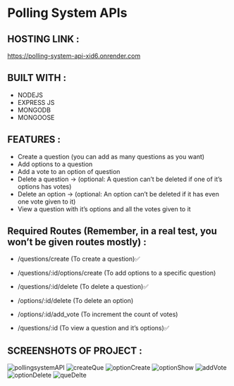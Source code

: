 # Polling System APIs

## HOSTING LINK : 
https://polling-system-api-xid6.onrender.com 

## BUILT WITH :
* NODEJS
* EXPRESS JS
* MONGODB
* MONGOOSE

## FEATURES :
* Create a question (you can add as many questions as you want)
* Add options to a question
* Add a vote to an option of question
* Delete a question → (optional: A question can’t be deleted if one of it’s options has votes)
* Delete an option → (optional: An option can’t be deleted if it has even one vote given to it)
* View a question with it’s options and all the votes given to it

## Required Routes (Remember, in a real test, you won’t be given routes mostly) :
*  /questions/create (To create a question)✅ 
 
* /questions/:id/options/create (To add options to a specific question)
 
* /questions/:id/delete (To delete a question)✅
 
* /options/:id/delete (To delete an option)

* /options/:id/add_vote (To increment the count of votes)

* /questions/:id (To view a question and it’s options)✅

## SCREENSHOTS OF PROJECT :

![pollingsystemAPI](https://github.com/mdadnan07/Polling-System-API/assets/131695481/98806347-4fd7-4616-ad1f-f40a6d1aa9eb)
![createQue](https://github.com/mdadnan07/Polling-System-API/assets/131695481/ef9eb6b7-5c38-4228-accd-8a4a0a6349de)
![optionCreate](https://github.com/mdadnan07/Polling-System-API/assets/131695481/9f3b094e-b5aa-49b2-a7dc-753b411978f7)
![optionShow](https://github.com/mdadnan07/Polling-System-API/assets/131695481/8b0dae0e-587d-4392-b751-3a4f7cba6e65)
![addVote](https://github.com/mdadnan07/Polling-System-API/assets/131695481/bedfc6ae-4d4c-45ad-bd44-dd4afaad9cfa)
![optionDelete](https://github.com/mdadnan07/Polling-System-API/assets/131695481/748f56f1-2b72-4f3f-a0df-76c471d725f0)
![queDelte](https://github.com/mdadnan07/Polling-System-API/assets/131695481/6f9269f9-3fce-464f-831e-f33deaaba1db)
